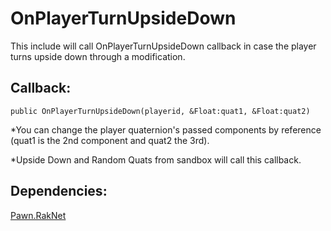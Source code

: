 # OnPlayerTurnUpsideDown
This include will call OnPlayerTurnUpsideDown callback in case the player turns upside down through a modification.

## Callback:
```pawn
public OnPlayerTurnUpsideDown(playerid, &Float:quat1, &Float:quat2)
```

*You can change the player quaternion's passed components by reference (quat1 is the 2nd component and quat2 the 3rd).<br>

*Upside Down and Random Quats from sandbox will call this callback.

## Dependencies:
[Pawn.RakNet](http://forum.sa-mp.com/showthread.php?t=640306)
